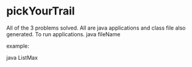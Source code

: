 # pickYourTrail
All of the 3 problems solved. All are java applications and class file also generated. 
To run applications.
java fileName 

example:

java ListMax


